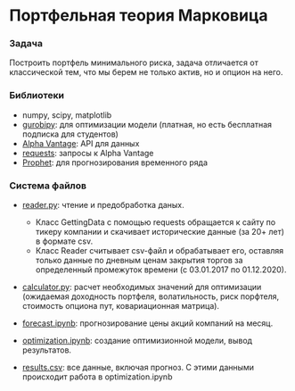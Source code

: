 # Портфельная теория Марковица

### Задача
Построить портфель минимального риска, задача отличается от классической тем, что мы берем не только актив, но и опцион на него. 

### Библиотеки
- numpy, scipy, matplotlib
- [gurobipy](https://www.gurobi.com/): для оптимизации модели (платная, но есть бесплатная подписка для студентов)
- [Alpha Vantage](https://www.alphavantage.co/documentation/): API для данных
- [requests](https://requests.readthedocs.io/en/master/): запросы к Alpha Vantage
- [Prophet](https://facebook.github.io/prophet/docs/quick_start.html#python-api): для прогнозирования временного ряда

### Система файлов
- [reader.py](https://github.com/armeni/portfolio/blob/main/reader.py): чтение и предобработка даных. 
    * Класс GettingData с помощью requests обращается к сайту по тикеру компании и скачивает исторические данные (за 20+ лет) в формате csv. 
    * Класс Reader считывает csv-файл и обрабатывает его, оставляя только данные по дневным ценам закрытия торгов за определенный промежуток времени (с 03.01.2017 по 01.12.2020).

- [calculator.py](https://github.com/armeni/portfolio/blob/main/calculator.py): расчет необходимых значений для оптимизации (ожидаемая доходность портфеля, волатильность, риск порфтеля, стоимость опциона пут, ковариационная матрица).

- [forecast.ipynb](https://github.com/armeni/portfolio/blob/main/forecast.ipynb): прогнозирование цены акций компаний на месяц.

- [optimization.ipynb](https://github.com/armeni/portfolio/blob/main/optimization.ipynb): создание оптимизионной модели, вывод результатов.

- [results.csv](https://github.com/armeni/portfolio/blob/main/results.csv): все данные, включая прогноз. С этими данными происходит работа в optimization.ipynb
